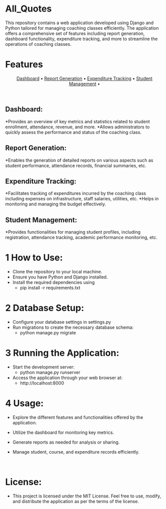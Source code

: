 # All_Quotes
This repository contains a web application developed using Django and Python tailored for managing coaching classes efficiently. The application offers a comprehensive set of features including report generation, dashboard functionality, expenditure tracking, and more to streamline the operations of coaching classes.
<br>
# Features
<p align="center">
  <a href="#Dashboard">Dashboard</a> •
  <a href="#Report-Generation">Report Generation</a> •
  <a href="#Expenditure-Tracking">Expenditure Tracking</a> •
  <a href="#Student-Management">Student Management</a> •
</p>
<br>

## Dashboard:
*Provides an overview of key metrics and statistics related to student enrollment, attendance, revenue, and more.
*Allows administrators to quickly assess the performance and status of the coaching class.
## Report Generation:
*Enables the generation of detailed reports on various aspects such as student performance, attendance records, financial summaries, etc.
## Expenditure Tracking:
*Facilitates tracking of expenditures incurred by the coaching class including expenses on infrastructure, staff salaries, utilities, etc.
*Helps in monitoring and managing the budget effectively.
## Student Management:
*Provides functionalities for managing student profiles, including registration, attendance tracking, academic performance monitoring, etc.

# 1 How to Use:
* Clone the repository to your local machine.
* Ensure you have Python and Django installed.
* Install the required dependencies using
  - pip install -r requirements.txt

# 2 Database Setup:
* Configure your database settings in settings.py
* Run migrations to create the necessary database schema:
  - python manage.py migrate

# 3 Running the Application:
* Start the development server:
  - python manage.py runserver
* Access the application through your web browser at:
  - http://localhost:8000

# 4 Usage:
* Explore the different features and functionalities offered by the application.
* Utilize the dashboard for monitoring key metrics.
* Generate reports as needed for analysis or sharing.
* Manage student, course, and expenditure records efficiently.

  <br>
# License:
* This project is licensed under the MIT License. Feel free to use, modify, and distribute the application as per the terms of the license.
